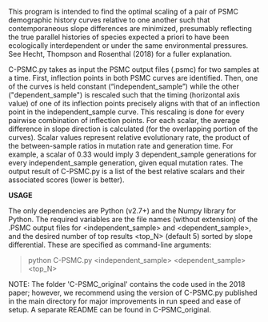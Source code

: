 This program is intended to find the optimal scaling of a pair of PSMC demographic history curves relative to one another such that contemporaneous slope differences are minimized, presumably reflecting the true parallel histories of species expected a priori to have been ecologically interdependent or under the same environmental pressures. See Hecht, Thompson and Rosenthal (2018) for a fuller explanation. 

C-PSMC.py takes as input the PSMC output files (.psmc) for two samples at a time. First, inflection points in both PSMC curves are identified. Then, one of the curves is held constant (“independent_sample”) while the other ("dependent_sample") is rescaled such that the timing (horizontal axis value) of one of its inflection points precisely aligns with that of an inflection point in the independent_sample curve. This rescaling is done for every pairwise combination of inflection points. For each scalar, the average difference in slope direction is calculated (for the overlapping portion of the curves). Scalar values represent relative evolutionary rate, the product of the between-sample ratios in mutation rate and generation time. For example, a scalar of 0.33 would imply 3 dependent_sample generations for every independent_sample generation, given equal mutation rates. The output result of C-PSMC.py is a list of the best relative scalars and their associated scores (lower is better).

**USAGE**

The only dependencies are Python (v2.7+) and the Numpy library for Python. The required variables are the file names (without extension) of the .PSMC output files for <independent_sample> and <dependent_sample>, and the desired number of top results <top_N> (default 5) sorted by slope differential. These are specified as command-line arguments:

> python C-PSMC.py <independent_sample> <dependent_sample> <top_N>


NOTE: The folder 'C-PSMC_original' contains the code used in the 2018 paper; however, we recommend using the version of C-PSMC.py published in the main directory for major improvements in run speed and ease of setup. A separate README can be found in C-PSMC_original.






